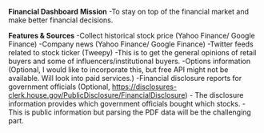 **Financial Dashboard**
**Mission**
-To stay on top of the financial market and make better financial decisions. 

**Features & Sources**
-Collect historical stock price (Yahoo Finance/ Google Finance)
-Company news (Yahoo Finance/ Google Finance)
-Twitter feeds related to stock ticker (Tweepy)
	-This is to get the general opinions of retail buyers and some of influencers/institutional buyers. 
-Options information (Optional, I would like to incorporate this, but free API might not be available. Will look into paid services.)
-Financial disclosure reports for government officials (Optional, https://disclosures-clerk.house.gov/PublicDisclosure/FinancialDisclosure)
	- The disclosure information provides which government officials bought which stocks.
	- This is public information but parsing the PDF data will be the challenging part.
